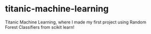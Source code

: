 # titanic-machine-learning
Titanic Machine Learning, where I made my first project using Random Forest Classifiers from scikit learn!
